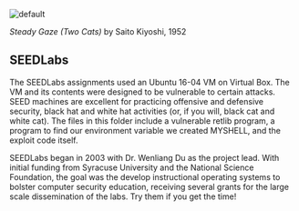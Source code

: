 ![default](https://github.com/andykeefe/andykeefe/assets/154836099/70a501d3-2840-4cc0-8fbd-91bbe7587dad)

_Steady Gaze (Two Cats)_ by Saito Kiyoshi, 1952

SEEDLabs
----------------------------------------------------------------------------------------------------------------------------------
The SEEDLabs assignments used an Ubuntu 16-04 VM on Virtual Box. The VM and its contents were designed to be vulnerable to certain attacks.
SEED machines are excellent for practicing offensive and defensive security, black hat and white hat activities (or, if you will, black cat and white cat). The files in this folder include a vulnerable retlib program,
a program to find our environment variable we created MYSHELL, and the exploit code itself.

SEEDLabs began in 2003 with Dr. Wenliang Du as the project lead. With initial funding from Syracuse University and the National Science
Foundation, the goal was the develop instructional operating systems to bolster computer security education, receiving several
grants for the large scale dissemination of the labs. Try them if you get the time!
